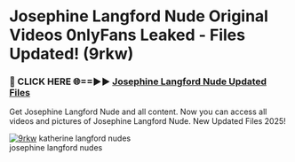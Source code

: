 # Josephine Langford Nude Original Videos 0nlyFans Leaked - Files Updated! (9rkw)

<h3>🔴 CLICK HERE 🌐==►► <a href="https://tinyurl.com/yrmya6cz" rel="nofollow">Josephine Langford Nude Updated Files</a></h3>

Get Josephine Langford Nude and all content. Now you can access all videos and pictures of Josephine Langford Nude. New Updated Files 2025!

[![9rkw](https://i.imgur.com/FMdXYCs.gif)](https://tinyurl.com/yrmya6cz)
katherine langford nudes<br>
josephine langford nudes